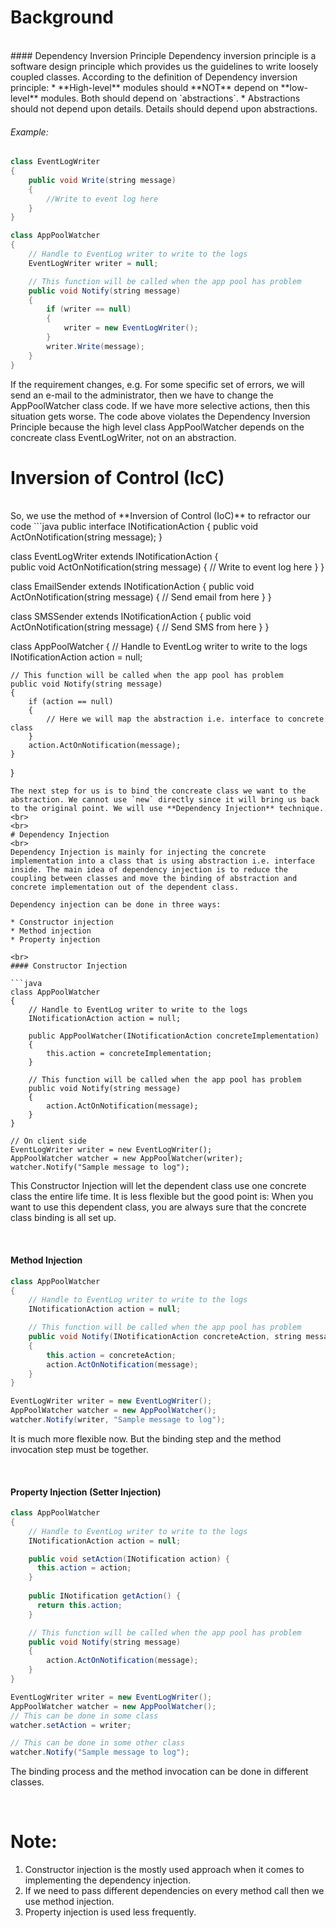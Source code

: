 # Background
<br>
#### Dependency Inversion Principle
Dependency inversion principle is a software design principle which provides us the guidelines to write loosely coupled classes. According to the definition of Dependency inversion principle:
* **High-level** modules should **NOT** depend on **low-level** modules. Both should depend on `abstractions`.
* Abstractions should not depend upon details. Details should depend upon abstractions.

###### Example:
```java
class EventLogWriter
{
    public void Write(string message)
    {
        //Write to event log here
    }
}

class AppPoolWatcher
{
    // Handle to EventLog writer to write to the logs
    EventLogWriter writer = null;

    // This function will be called when the app pool has problem
    public void Notify(string message)
    {
        if (writer == null)
        {
            writer = new EventLogWriter();
        }
        writer.Write(message);
    }
}
```
If the requirement changes, e.g. For some specific set of errors, we will send an e-mail to the administrator, then we have to change the AppPoolWatcher class code. If we have more selective actions, then this situation gets worse. The code above violates the Dependency Inversion Principle because the high level class AppPoolWatcher depends on the concreate class EventLogWriter, not on an abstraction.

# Inversion of Control (IcC)
<br>
So, we use the method of **Inversion of Control (IoC)** to refractor our code
```java
public interface INotificationAction
{
    public void ActOnNotification(string message);
}

class EventLogWriter extends INotificationAction
{   
    public void ActOnNotification(string message)
    {
        // Write to event log here
    }
}

class EmailSender extends INotificationAction
{
    public void ActOnNotification(string message)
    {
        // Send email from here
    }
}

class SMSSender extends INotificationAction
{
    public void ActOnNotification(string message)
    {
        // Send SMS from here
    }
}

class AppPoolWatcher
{
    // Handle to EventLog writer to write to the logs
    INotificationAction action = null;

    // This function will be called when the app pool has problem
    public void Notify(string message)
    {
        if (action == null)
        {
            // Here we will map the abstraction i.e. interface to concrete class 
        }
        action.ActOnNotification(message);
    }
}
```
The next step for us is to bind the concreate class we want to the abstraction. We cannot use `new` directly since it will bring us back to the original point. We will use **Dependency Injection** technique.
<br>
<br>
# Dependency Injection
<br>
Dependency Injection is mainly for injecting the concrete implementation into a class that is using abstraction i.e. interface inside. The main idea of dependency injection is to reduce the coupling between classes and move the binding of abstraction and concrete implementation out of the dependent class.

Dependency injection can be done in three ways:

* Constructor injection
* Method injection
* Property injection

<br>
#### Constructor Injection

```java
class AppPoolWatcher
{
    // Handle to EventLog writer to write to the logs
    INotificationAction action = null;

    public AppPoolWatcher(INotificationAction concreteImplementation)
    {
        this.action = concreteImplementation;
    }

    // This function will be called when the app pool has problem
    public void Notify(string message)
    {   
        action.ActOnNotification(message);
    }
}

// On client side
EventLogWriter writer = new EventLogWriter();
AppPoolWatcher watcher = new AppPoolWatcher(writer);
watcher.Notify("Sample message to log");
```
This Constructor Injection will let the dependent class use one concrete class the entire life time. It is less flexible but the good point is: When you want to use this dependent class, you are always sure that the concrete class binding is all set up.

<br>

#### Method Injection
```java
class AppPoolWatcher
{
    // Handle to EventLog writer to write to the logs
    INotificationAction action = null;

    // This function will be called when the app pool has problem
    public void Notify(INotificationAction concreteAction, string message)
    {
        this.action = concreteAction;
        action.ActOnNotification(message);
    }
}

EventLogWriter writer = new EventLogWriter();
AppPoolWatcher watcher = new AppPoolWatcher();
watcher.Notify(writer, "Sample message to log");
```
It is much more flexible now. But the binding step and the method invocation step must be together.

<br>

#### Property Injection (Setter Injection)

```java
class AppPoolWatcher
{
    // Handle to EventLog writer to write to the logs
    INotificationAction action = null;

    public void setAction(INotification action) {
      this.action = action;
    }
    
    public INotification getAction() {
      return this.action;
    }

    // This function will be called when the app pool has problem
    public void Notify(string message)
    {   
        action.ActOnNotification(message);
    }
}

EventLogWriter writer = new EventLogWriter();
AppPoolWatcher watcher = new AppPoolWatcher();
// This can be done in some class
watcher.setAction = writer;

// This can be done in some other class
watcher.Notify("Sample message to log");
```
The binding process and the method invocation can be done in different classes.

<br>

# Note:

1. Constructor injection is the mostly used approach when it comes to implementing the dependency injection. 
2. If we need to pass different dependencies on every method call then we use method injection. 
3. Property injection is used less frequently.






